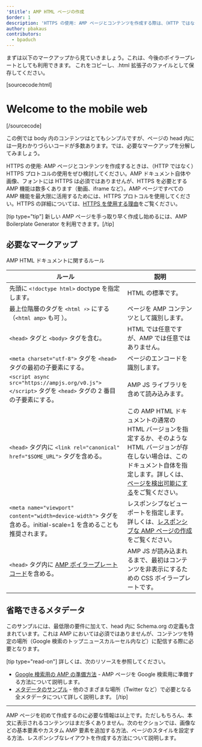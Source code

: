 ```yaml
---
'$title': AMP HTML ページの作成
$order: 1
description: 'HTTPS の使用: AMP ページとコンテンツを作成する際は、（HTTP ではなく）HTTPS プロトコルの使用をぜひ検討してください。AMP ドキュメント自体では HTTPS は必須ではありませんが ...'
author: pbakaus
contributors:
  - bpaduch
---
```


まずは以下のマークアップから見ていきましょう。これは、今後のボイラープレートとしても利用できます。 これをコピーし、.html 拡張子のファイルとして保存してください。

[sourcecode:html]

<!doctype html>
<html amp lang="en">
  <head>
    <meta charset="utf-8">
    <script async src="https://ampjs.org/v0.js"></script>
    <title>Hello, AMPs</title>
    <link rel="canonical" href="{{doc.url}}">
    <meta name="viewport" content="width=device-width">
    <script type="application/ld+json">
      {
        "@context": "http://schema.org",
        "@type": "NewsArticle",
        "headline": "Open-source framework for publishing content",
        "datePublished": "2015-10-07T12:02:41Z",
        "image": [
          "logo.jpg"
        ]
      }
    </script>
    <style amp-boilerplate>body{-webkit-animation:-amp-start 8s steps(1,end) 0s 1 normal both;-moz-animation:-amp-start 8s steps(1,end) 0s 1 normal both;-ms-animation:-amp-start 8s steps(1,end) 0s 1 normal both;animation:-amp-start 8s steps(1,end) 0s 1 normal both}@-webkit-keyframes -amp-start{from{visibility:hidden}to{visibility:visible}}@-moz-keyframes -amp-start{from{visibility:hidden}to{visibility:visible}}@-ms-keyframes -amp-start{from{visibility:hidden}to{visibility:visible}}@-o-keyframes -amp-start{from{visibility:hidden}to{visibility:visible}}@keyframes -amp-start{from{visibility:hidden}to{visibility:visible}}</style><noscript><style amp-boilerplate>body{-webkit-animation:none;-moz-animation:none;-ms-animation:none;animation:none}</style></noscript>
  </head>
  <body>
    <h1>Welcome to the mobile web</h1>
  </body>
</html>
[/sourcecode]

この例では body 内のコンテンツはとてもシンプルですが、ページの head 内には一見わかりづらいコードが多数あります。では、必要なマークアップを分解してみましょう。

HTTPS の使用: AMP ページとコンテンツを作成するときは、（HTTP ではなく）HTTPS プロトコルの使用をぜひ検討してください。AMP ドキュメント自体や画像、フォントには HTTPS は必須ではありませんが、HTTPS を必要とする AMP 機能は数多くあります（動画、iframe など）。AMP ページですべての AMP 機能を最大限に活用するためには、HTTPS プロトコルを使用してください。HTTPS の詳細については、[HTTPS を使用する理由](https://developers.google.com/web/fundamentals/security/encrypt-in-transit/why-https)をご覧ください。

[tip type="tip"] 新しい AMP ページを手っ取り早く作成し始めるには、<a>AMP Boilerplate Generator</a> を利用できます。[/tip]

## 必要なマークアップ

AMP HTML ドキュメントに関するルール

| ルール                                                                                                                                  | 説明                                                                                                                                                                                                                                                                             |
| --------------------------------------------------------------------------------------------------------------------------------------- | -------------------------------------------------------------------------------------------------------------------------------------------------------------------------------------------------------------------------------------------------------------------------------- |
| 先頭に `<!doctype html>` doctype を指定します。                                                                                         | HTML の標準です。                                                                                                                                                                                                                                                                |
| 最上位階層のタグを `<html ⚡>` にする<br>（`<html amp>` も可 ）。                                                                       | ページを AMP コンテンツとして識別します。                                                                                                                                                                                                                                        |
| `<head>` タグと `<body>` タグを含む。                                                                                                   | HTML では任意ですが、AMP では任意ではありません。                                                                                                                                                                                                                                |
| `<meta charset="utf-8">` タグを `<head>` タグの最初の子要素にする。                                                                     | ページのエンコードを識別します。                                                                                                                                                                                                                                                 |
| `<script async src="https://ampjs.org/v0.js"></script>` タグを `<head>` タグの 2 番目の子要素にする。                          | AMP JS ライブラリを含めて読み込みます。                                                                                                                                                                                                                                          |
| `<head>` タグ内に `<link rel="canonical" href="$SOME_URL">` タグを含める。                                                              | この AMP HTML ドキュメントの通常の HTML バージョンを指定するか、そのような HTML バージョンが存在しない場合は、このドキュメント自体を指定します。詳しくは、[ページを検出可能にする](../../../../documentation/guides-and-tutorials/optimize-measure/discovery.md)をご覧ください。 |
| `<meta name="viewport" content="width=device-width">` タグを含める。initial-scale=1 を含めることも推奨されます。             | レスポンシブなビューポートを指定します。詳しくは、[レスポンシブな AMP ページの作成](../../../../documentation/guides-and-tutorials/develop/style_and_layout/responsive_design.md)をご覧ください。                                                                                |
| `<head>` タグ内に [AMP ボイラープレート コード](../../../../documentation/guides-and-tutorials/learn/spec/amp-boilerplate.md)を含める。 | AMP JS が読み込まれるまで、最初はコンテンツを非表示にするための CSS ボイラープレートです。                                                                                                                                                                                       |

## 省略できるメタデータ

このサンプルには、最低限の要件に加えて、head 内に Schema.org の定義も含まれています。これは AMP においては必須ではありませんが、コンテンツを特定の場所（Google 検索のトップニュースカルーセル内など）に配信する際に必要となります。

[tip type="read-on"] 詳しくは、次のリソースを参照してください。

- [Google 検索用の AMP の準備方法](https://developers.google.com/amp/docs) - AMP ページを Google 検索用に準備する方法について説明します。
- [メタデータのサンプル](https://github.com/ampproject/amphtml/tree/main/examples/metadata-examples) - 他のさまざまな場所（Twitter など）で必要となる全メタデータについて詳しく説明します。 [/tip]

<hr>

AMP ページを初めて作成するのに必要な情報は以上です。ただしもちろん、本文に表示されるコンテンツはまだ多くありません。次のセクションでは、画像などの基本要素やカスタム AMP 要素を追加する方法、ページのスタイルを設定する方法、レスポンシブなレイアウトを作成する方法について説明します。
